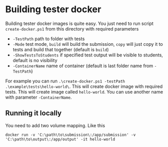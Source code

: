 # Building tester docker

Building tester docker images is quite easy. You just need to run script `create-docker.ps1` from this directory with required parameters

   * `-TestPath` path to folder with tests
   * `-Mode` test mode, `build` will build the submission, `copy` will just copy it to tests and build that together (default is `build`)
   * `-ShowTestsToStudents` if specified test output will be visible to students, default is no visibility
   * `-ContainerName` name of container (default is last folder name from `-TestPath`)

For example you can run `.\create-docker.ps1 -testPath .\example\tests\hello-world\`. This will create docker image with required tests. This will create image called `hello-world`. You can use another name with parameter `-ContainerName`.

## Running it locally

You need to add two volume mapping. Like this

`docker run -v 'C:\path\to\submission\:/app/submission' -v 'C:\path\to\output\:/app/output' -it hello-world`
